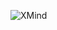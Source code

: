 ![XMind](https://github.com/VladislavBroPiton/Check-list/assets/132227845/f1bbb239-6ea2-410b-a905-887fdb59ab50)
